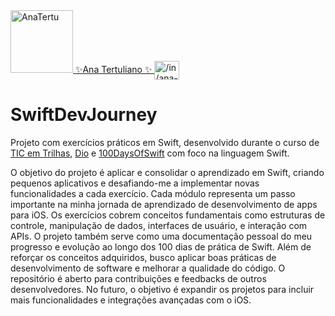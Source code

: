 <a href="https://anatertu.github.io/" target="_blank">

  <img src="https://avatars.githubusercontent.com/u/66326789?v=4" alt="AnaTertu" height="100" width="100" style="max-width:100%;"/>

</a>
<a href="https://www.linkedin.com/in/ana-tertu/" target="_blank">
 ✨Ana Tertuliano ✨
  <img align="center" alt="/in/ana-tertu" height="30" width="40" src="https://cdn.jsdelivr.net/gh/devicons/devicon/icons/linkedin/linkedin-original.svg" style="max-width:100%;" target="_blank"/>
   

</a>


# SwiftDevJourney

Projeto com exercícios práticos em Swift, desenvolvido durante o curso de [TIC em Trilhas](https://ticemtrilhas.instructure.com/courses/348), [Dio](https://web.dio.me/track/santander-bootcamp-2023-mobile-ios-com-swift) e [100DaysOfSwift](https://www.hackingwithswift.com/100) com foco na linguagem Swift.

  O objetivo do projeto é aplicar e consolidar o aprendizado em Swift, criando pequenos aplicativos e desafiando-me a implementar novas funcionalidades a cada exercício. Cada módulo representa um passo importante na minha jornada de aprendizado de desenvolvimento de apps para iOS. Os exercícios cobrem conceitos fundamentais como estruturas de controle, manipulação de dados, interfaces de usuário, e interação com APIs. O projeto também serve como uma documentação pessoal do meu progresso e evolução ao longo dos 100 dias de prática de Swift. Além de reforçar os conceitos adquiridos, busco aplicar boas práticas de desenvolvimento de software e melhorar a qualidade do código. O repositório é aberto para contribuições e feedbacks de outros desenvolvedores. No futuro, o objetivo é expandir os projetos para incluir mais funcionalidades e integrações avançadas com o iOS.

